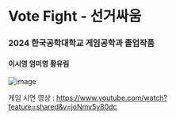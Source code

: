 # Vote Fight - 선거싸움
### 2024 한국공학대학교 게임공학과 졸업작품
#### 이시영 엄미영 황유림

![image](https://github.com/user-attachments/assets/b0e1b5b0-757c-4aae-939d-02af615f294f)

게임 시연 영상 : https://www.youtube.com/watch?feature=shared&v=joNmv5y80dc
